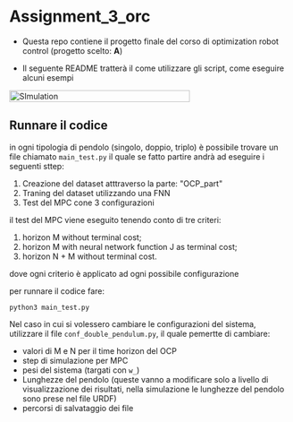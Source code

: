 # Assignment_3_orc
- Questa repo contiene il progetto finale del corso di optimization robot control (progetto scelto: **A**)

- Il seguente README tratterà il come utilizzare gli script, come eseguire alcuni esempi

<div style="display: flex; justify-content: space-between;">
    <img src="Video_Project.gif" alt="SImulation" style="width: 80%;">
</div>


## Runnare il codice
in ogni tipologia di pendolo (singolo, doppio, triplo) è possibile trovare un file chiamato `main_test.py` il quale se fatto partire andrà ad eseguire i seguenti sttep:
1. Creazione del dataset atttraverso la parte: "OCP_part"
2. Traning del dataset utilizzando una FNN
3. Test del MPC cone 3 configurazioni

il test del MPC viene eseguito tenendo conto di tre criteri:
1. horizon M without terminal cost;
2. horizon M with neural network function J as terminal cost;
3. horizon N + M without terminal cost.

dove ogni criterio è applicato ad ogni possibile configurazione

per runnare il codice fare:
```
python3 main_test.py
```

Nel caso in cui si volessero cambiare le configurazioni del sistema, utilizzare il file `conf_double_pendulum.py`, il quale pemertte di cambiare:
- valori di M e N per il time horizon del OCP
- step di simulazione per MPC
- pesi del sistema (targati con `w_`)
- Lunghezze del pendolo (queste vanno a modificare solo a livello di visualizzazione dei risultati, nella simulazione le lunghezze del pendolo sono prese nel file URDF)
- percorsi di salvataggio dei file
